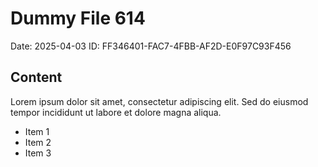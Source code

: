 # Dummy File 614

Date: 2025-04-03
ID: FF346401-FAC7-4FBB-AF2D-E0F97C93F456

## Content

Lorem ipsum dolor sit amet, consectetur adipiscing elit.
Sed do eiusmod tempor incididunt ut labore et dolore magna aliqua.

* Item 1
* Item 2
* Item 3
